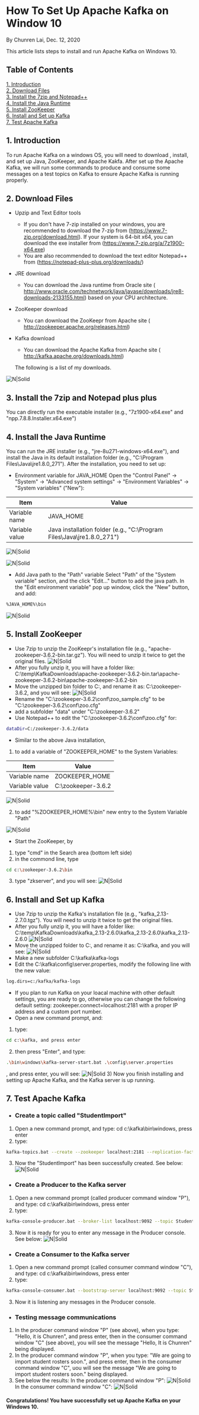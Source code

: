 ![[](https://chunren.github.io/Angular-Repo-Tracker/repo-tracker/dist/repo-tracker/?repoName=tye-222-jadf&versionNumber=1.0.1)](https://chunren.github.io/Angular-Repo-Tracker/repo-tracker/dist/repo-tracker/?repoName=tye-222-jadf&versionNumber=1.0.1)

# How To Set Up Apache Kafka on Window 10

By Chunren Lai, Dec. 12, 2020

This article lists steps to install and run Apache Kafka on Windows 10.

## Table of Contents  
[1. Introduction](#1-Introduction)  
[2. Download Files](#2-Download-Files)  
[3. Install the 7zip and Notepad++](#3-Install-the-7zip-and-Notepad-plus-plus)  
[4. Install the Java Runtime](#4-Install-the-Java-Runtime)  
[5. Install ZooKeeper](#5-Install-ZooKeeper)  
[6. Install and Set up Kafka](#6-Install-and-Set-up-Kafka)  
[7. Test Apache Kafka](#7-Test-Apache-Kafka)  

## 1. Introduction
To run Apache Kafka on a windows OS, you will need to download , install, and set up Java, ZooKeeper, and Apache Kakfa. After set up the Apache Kafka, we will run some commands to produce and consume some messages on a test topics on Kafka to ensure Apache Kafka is running properly.

## 2. Download Files
- Upzip and Text Editor tools  
  - If you don't have 7-zip installed on your windows, you are recommended to download the 7-zip from (https://www.7-zip.org/download.html). If your system is 64-bit x64, you can download the exe installer from (https://www.7-zip.org/a/7z1900-x64.exe)
  - You are also recommended to download the text editor Notepad++ from (https://notepad-plus-plus.org/downloads/)
- JRE download
  - You can download the Java runtime from Oracle site ( http://www.oracle.com/technetwork/java/javase/downloads/jre8-downloads-2133155.html) based on your CPU architecture.
- ZooKeeper download
  - You can download the ZooKeepr from Apache site ( http://zookeeper.apache.org/releases.html)
- Kafka download
  - You can download the Apache Kafka from Apache site ( http://kafka.apache.org/downloads.html)

  The following is a list of my downloads.
 
 ![N|Solid](https://raw.githubusercontent.com/chunren/markdown-src/master/raw/images/kafka_downloads_chunren_lai_2020.png)
## 3. Install the 7zip and Notepad plus plus
You can directly run the executable installer (e.g., "7z1900-x64.exe" and "npp.7.8.8.Installer.x64.exe")

## 4. Install the Java Runtime
You can run the JRE installer (e.g., "jre-8u271-windows-x64.exe"), and install the Java in its default installation folder (e.g., "C:\Program Files\Java\jre1.8.0_271").
After the installation, you need to set up:
- Environment variable for JAVA_HOME
  Open the "Control Panel" -> "System" -> "Advanced system settings" -> "Environment Variables" -> "System variables" ("New"):

| Item | Value |
| ------ | ------ |
| Variable name | JAVA_HOME|
| Variable value | Java installation folder (e.g., "C:\Program Files\Java\jre1.8.0_271") |


![N|Solid](https://raw.githubusercontent.com/chunren/markdown-src/master/raw/images/environment_variables_chunren_lai_2020.png)

![N|Solid](https://raw.githubusercontent.com/chunren/markdown-src/master/raw/images/java_home_chunren_lai_2020.png)

- Add Java path to the "Path" variable
  Select "Path" of the "System variable" section, and the click "Edit..." button to add the java path. In the "Edit environment variable" pop up window, click the "New" button, and add:
```sh
%JAVA_HOME%\bin
```

![N|Solid](https://raw.githubusercontent.com/chunren/markdown-src/master/raw/images/java_home_bin_chunren_lai_2020.png)

## 5. Install ZooKeeper
- Use 7zip to unzip the ZooKeepr's installation file (e.g., "apache-zookeeper-3.6.2-bin.tar.gz"). You will need to unzip it twice to get the original files.
  ![N|Solid](https://raw.githubusercontent.com/chunren/markdown-src/master/raw/images/zookeeper_unzip_chunren_lai_2020.png)
- After you fully unzip it, you will have a folder like:
C:\temp\KafkaDownloads\apache-zookeeper-3.6.2-bin.tar\apache-zookeeper-3.6.2-bin\apache-zookeeper-3.6.2-bin
- Move the unzipped bin folder to C:\, and rename it as: C:\zookeeper-3.6.2, and you will see:
    ![N|Solid](https://raw.githubusercontent.com/chunren/markdown-src/master/raw/images/zookeeper_installfolder_chunren_lai_2020.png)
- Rename the "C:\zookeeper-3.6.2\conf\zoo_sample.cfg" to be "C:\zookeeper-3.6.2\conf\zoo.cfg" 
- add a subfolder "data" under "C:\zookeeper-3.6.2"
- Use Notepad++ to edit the "C:\zookeeper-3.6.2\conf\zoo.cfg" for:
 ```sh
dataDir=C:/zookeeper-3.6.2/data
```
- Similar to the above Java installation, 
1) to add a variable of "ZOOKEEPER_HOME" to the System Variables:
  
| Item | Value |
| ------ | ------ |
| Variable name | ZOOKEEPER_HOME|
| Variable value | C:\zookeeper-3.6.2 | 

![N|Solid](https://raw.githubusercontent.com/chunren/markdown-src/master/raw/images/zookeeper_home_chunren_lai_2020.png)

 2) to add "%ZOOKEEPER_HOME%\bin" new entry to the System Variable "Path" 

![N|Solid](https://raw.githubusercontent.com/chunren/markdown-src/master/raw/images/zookeeper_home_path_chunren_lai_2020.png)
- Start the ZooKeeper, by
1) type "cmd" in the Search area (bottom left side)
  2) in the commond line, type 
```sh
cd c:\zookeeper-3.6.2\bin
```
3) type "zkserver", and you will see: 
![N|Solid](https://raw.githubusercontent.com/chunren/markdown-src/master/raw/images/zookeeper_running_chunren_lai_2020.png)


## 6. Install and Set up Kafka
- Use 7zip to unzip the Kafka's installation file (e.g., "kafka_2.13-2.7.0.tgz"). You will need to unzip it twice to get the original files.
- After you fully unzip it, you will have a folder like:
C:\temp\KafkaDownloads\kafka_2.13-2.6.0\kafka_2.13-2.6.0\kafka_2.13-2.6.0
![N|Solid](https://raw.githubusercontent.com/chunren/markdown-src/master/raw/images/kafka_unzip_chunren_lai_2020.png)
- Move the unzipped folder to C:\, and rename it as: C:\kafka, and you will see:
    ![N|Solid](https://raw.githubusercontent.com/chunren/markdown-src/master/raw/images/kafka_installfolder_chunren_lai_2020.png)
- Make a new subfolder C:\kafka\kafka-logs
- Edit the  C:\kafka\config\server.properties, modify the following line with the new value:
```sh
log.dirs=c:/kafka/kafka-logs
```
- If you plan to run Kafka on your loacal machine with other default settings, you are ready to go, otherwise you can change the following default setting:
  zookeeper.connect=localhost:2181 with a proper IP address and a custom port number.
- Open a new command prompt, and:
1) type: 
```sh 
cd c:\kafka, and press enter
```
  2) then press "Enter", and type: 
  ```sh
  .\bin\windows\kafka-server-start.bat .\config\server.properties
  ```
  , and press enter, you will see:
   ![N|Solid](https://raw.githubusercontent.com/chunren/markdown-src/master/raw/images/kafka_running_chunren_lai_2020.png)
  3) Now you finish installing and setting up Apache Kafka, and the Kafka server is up running.

## 7. Test Apache Kafka
- ### Create a topic called "StudentImport"
 1) Open a new command prompt, and type: cd c:\kafka\bin\windows, press enter
 2) type:
```sh
kafka-topics.bat --create --zookeeper localhost:2181 --replication-factor 1 --partitions 1 --topic StudentImport
```
  3) Now the "StudentImport" has been successfully created. See below:
   ![N|Solid](https://raw.githubusercontent.com/chunren/markdown-src/master/raw/images/kafka_topic_studentImport_chunren_lai_2020.png)

- ### Create a Producer to the Kafka server
 1) Open a new command prompt (called producer command window "P"), and type: cd c:\kafka\bin\windows, press enter
 2) type: 
```sh
kafka-console-producer.bat --broker-list localhost:9092 --topic StudentImport
```
  3) Now it is ready for you to enter any message in the Producer console. See below:
   ![N|Solid](https://raw.githubusercontent.com/chunren/markdown-src/master/raw/images/kafka_producer_ready_chunren_lai_2020.png)

- ### Create a Consumer to the Kafka server
1) Open a new command prompt (called consumer command window "C"), and type: cd c:\kafka\bin\windows, press enter
2) type: 
```sh 
kafka-console-consumer.bat --bootstrap-server localhost:9092 --topic StudentImport
```
  3) Now it is listening any messages in the Producer console. 

- ### Testing message communications
1) In the producer command window "P" (see above), when you type: "Hello, it is Chunren", and press enter, then in the consumer command window "C" (see above), you will see the message "Hello, It is Chunren" being displayed.
  2) In the producer command window "P", when you type: "We are going to import student rosters soon.", and press enter, then in the consumer command window "C", uou will see the message "We are going to import student rosters soon." being displayed.
  3) See below the results:
In the producer command window "P":
![N|Solid](https://raw.githubusercontent.com/chunren/markdown-src/master/raw/images/kafka_producer_window_chunren_lai_2020.png)
In the consumer command window "C":
![N|Solid](https://raw.githubusercontent.com/chunren/markdown-src/master/raw/images/kafka_consumer_window_chunren_lai_2020.png)

#### Congratulations! You have successfully set up Apache Kafka on your Windows 10.
